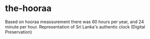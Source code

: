 # the-hooraa

Based on hooraa meassurement there was 60 hours per year, and 24 minute per hour. 
Representation of Sri Lanka's authentic clock (Digital Preservation)
